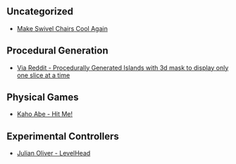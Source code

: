 ## Uncategorized
+ [Make Swivel Chairs Cool Again](https://www.reddit.com/r/Unity3D/comments/f3wj1f/trying_to_make_swivel_chairs_cool_again/)

## Procedural Generation
+ [Via Reddit - Procedurally Generated Islands with 3d mask to display only one slice at a time](https://www.reddit.com/r/Unity3D/comments/f58u4m/procedurally_generated_islands_for_a_new_game_im/)

## Physical Games
+ [Kaho Abe - Hit Me!](https://kahoabe.net/portfolio/hit-me/)

## Experimental Controllers
+ [Julian Oliver - LevelHead](https://vimeo.com/1320756)  
